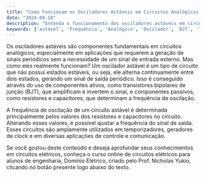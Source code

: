 ```yaml
---
title: "Como Funcionam os Osciladores Astáveis em Circuitos Analógicos?"
date: "2024-09-14"
description: "Entenda o funcionamento dos osciladores astáveis em circuitos analógicos e sua importância em engenharia elétrica."
keywords: ['astável', 'Frequência', 'Analógico', 'Oscilador', 'BJT', 'Trigger']
---
```


Os osciladores astáveis são componentes fundamentais em circuitos analógicos, especialmente em aplicações que requerem a geração de sinais periódicos sem a necessidade de um sinal de entrada externo. Mas como eles realmente funcionam? Um oscilador astável é um tipo de circuito que não possui estados estáveis, ou seja, ele alterna continuamente entre dois estados, gerando um sinal de saída periódico. Isso é conseguido através do uso de componentes ativos, como transistores bipolares de junção (BJT), que amplificam e invertem o sinal, e componentes passivos, como resistores e capacitores, que determinam a frequência de oscilação.

A frequência de oscilação de um circuito astável é determinada principalmente pelos valores dos resistores e capacitores no circuito. Alterando esses valores, é possível ajustar a frequência do sinal de saída. Esses circuitos são amplamente utilizados em temporizadores, geradores de clock e em diversas aplicações de controle e comunicação.

Se você gostou deste conteúdo e deseja aprofundar seus conhecimentos em circuitos elétricos, conheça o curso online de circuitos elétricos para alunos de engenharia, Domínio Elétrico, criado pelo Prof. Nicholas Yukio, clicando no botão presente logo abaixo do texto.